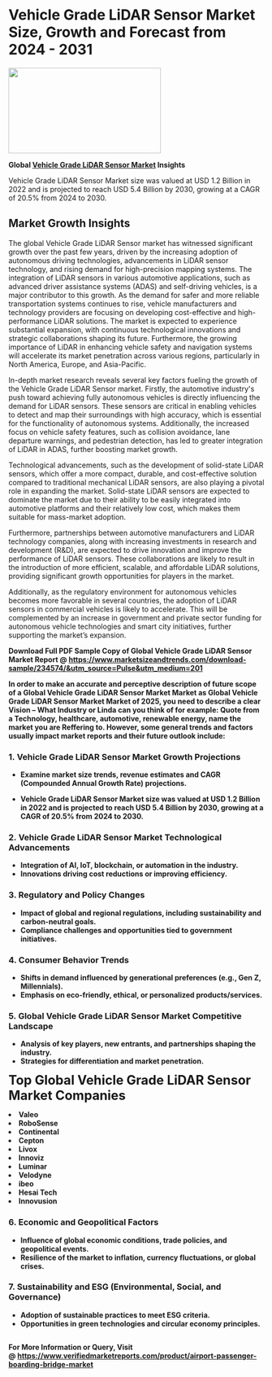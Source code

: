 <H1>Vehicle Grade LiDAR Sensor Market Size, Growth and Forecast from 2024 - 2031</H1><img class="aligncenter size-medium wp-image-584254" src="https://thirdeyenews.in/wp-content/uploads/2024/09/Global-Market-Research-300x168.jpeg" alt="" width="300" height="168" /><p><strong>Global&nbsp;<a href="https://www.marketsizeandtrends.com/download-sample/234574/&amp;utm_source=Pulse&amp;utm_medium=201">Vehicle Grade LiDAR Sensor Market</a> Insights</strong></p><p>Vehicle Grade LiDAR Sensor Market size was valued at USD 1.2 Billion in 2022 and is projected to reach USD 5.4 Billion by 2030, growing at a CAGR of 20.5% from 2024 to 2030.</p><p><h2>Market Growth Insights</h2> <p>The global Vehicle Grade LiDAR Sensor market has witnessed significant growth over the past few years, driven by the increasing adoption of autonomous driving technologies, advancements in LiDAR sensor technology, and rising demand for high-precision mapping systems. The integration of LiDAR sensors in various automotive applications, such as advanced driver assistance systems (ADAS) and self-driving vehicles, is a major contributor to this growth. As the demand for safer and more reliable transportation systems continues to rise, vehicle manufacturers and technology providers are focusing on developing cost-effective and high-performance LiDAR solutions. The market is expected to experience substantial expansion, with continuous technological innovations and strategic collaborations shaping its future. Furthermore, the growing importance of LiDAR in enhancing vehicle safety and navigation systems will accelerate its market penetration across various regions, particularly in North America, Europe, and Asia-Pacific.</p> <p><strong></strong></p> <p>In-depth market research reveals several key factors fueling the growth of the Vehicle Grade LiDAR Sensor market. Firstly, the automotive industry's push toward achieving fully autonomous vehicles is directly influencing the demand for LiDAR sensors. These sensors are critical in enabling vehicles to detect and map their surroundings with high accuracy, which is essential for the functionality of autonomous systems. Additionally, the increased focus on vehicle safety features, such as collision avoidance, lane departure warnings, and pedestrian detection, has led to greater integration of LiDAR in ADAS, further boosting market growth.</p> <p>Technological advancements, such as the development of solid-state LiDAR sensors, which offer a more compact, durable, and cost-effective solution compared to traditional mechanical LiDAR sensors, are also playing a pivotal role in expanding the market. Solid-state LiDAR sensors are expected to dominate the market due to their ability to be easily integrated into automotive platforms and their relatively low cost, which makes them suitable for mass-market adoption.</p> <p>Furthermore, partnerships between automotive manufacturers and LiDAR technology companies, along with increasing investments in research and development (R&D), are expected to drive innovation and improve the performance of LiDAR sensors. These collaborations are likely to result in the introduction of more efficient, scalable, and affordable LiDAR solutions, providing significant growth opportunities for players in the market.</p> <p>Additionally, as the regulatory environment for autonomous vehicles becomes more favorable in several countries, the adoption of LiDAR sensors in commercial vehicles is likely to accelerate. This will be complemented by an increase in government and private sector funding for autonomous vehicle technologies and smart city initiatives, further supporting the market’s expansion.</p> <p><strong></p><p><span class=""><strong>Download Full PDF Sample Copy of Global Vehicle Grade LiDAR Sensor Market Report</strong> @ <a href="https://www.marketsizeandtrends.com/download-sample/234574/&amp;utm_source=Pulse&amp;utm_medium=201" target="_blank">https://www.marketsizeandtrends.com/download-sample/234574/&amp;utm_source=Pulse&amp;utm_medium=201</a></span></p><p>In order to make an accurate and perceptive description of future scope of a Global&nbsp;Vehicle Grade LiDAR Sensor Market Market as Global&nbsp;Vehicle Grade LiDAR Sensor Market Market of 2025, you need to describe a clear Vision &ndash; What Industry or Linda can you think of for example: Quote from a Technology, healthcare, automotive, renewable energy, name the market you are Reffering to. However, some general trends and factors usually impact market reports and their future outlook include:</p><h3>1.&nbsp;<strong>Vehicle Grade LiDAR Sensor Market Growth Projections</strong></h3><ul><li>Examine market size trends, revenue estimates and CAGR (Compounded Annual Growth Rate) projections.</li><li><p>Vehicle Grade LiDAR Sensor Market size was valued at USD 1.2 Billion in 2022 and is projected to reach USD 5.4 Billion by 2030, growing at a CAGR of 20.5% from 2024 to 2030.</p></li></ul><h3>2.&nbsp;<strong>Vehicle Grade LiDAR Sensor Market Technological Advancements</strong></h3><ul><li>Integration of AI, IoT, blockchain, or automation in the industry.</li><li>Innovations driving cost reductions or improving efficiency.</li></ul><h3>3.&nbsp;<strong>Regulatory and Policy Changes</strong></h3><ul><li>Impact of global and regional regulations, including sustainability and carbon-neutral goals.</li><li>Compliance challenges and opportunities tied to government initiatives.</li></ul><h3>4.&nbsp;<strong>Consumer Behavior Trends</strong></h3><ul><li>Shifts in demand influenced by generational preferences (e.g., Gen Z, Millennials).</li><li>Emphasis on eco-friendly, ethical, or personalized products/services.</li></ul><h3>5.&nbsp;<strong>Global Vehicle Grade LiDAR Sensor Market Competitive Landscape</strong></h3><ul><li>Analysis of key players, new entrants, and partnerships shaping the industry.</li><li>Strategies for differentiation and market penetration.</li></ul><p data-pm-slice="1 1 []"><span style="color: inherit; font-family: inherit; font-size: 25px;">Top Global Vehicle Grade LiDAR Sensor Market Companies</span></p><div class="" data-test-id=""><p><li>Valeo</li><li> RoboSense</li><li> Continental</li><li> Cepton</li><li> Livox</li><li> Innoviz</li><li> Luminar</li><li> Velodyne</li><li> ibeo</li><li> Hesai Tech</li><li> Innovusion</li></p></div><h3>6.&nbsp;<strong>Economic and Geopolitical Factors</strong></h3><ul><li>Influence of global economic conditions, trade policies, and geopolitical events.</li><li>Resilience of the market to inflation, currency fluctuations, or global crises.</li></ul><h3>7.&nbsp;<strong>Sustainability and ESG (Environmental, Social, and Governance)</strong></h3><ul><li>Adoption of sustainable practices to meet ESG criteria.</li><li>Opportunities in green technologies and circular economy principles.</li></ul><h2><strong style="font-size: 14px;">For More Information or Query, Visit @&nbsp;</strong><a style="background-color: #ffffff; font-size: 14px;" href="https://www.marketsizeandtrends.com/report/vehicle-grade-lidar-sensor-market/" target="_blank">https://www.verifiedmarketreports.com/product/airport-passenger-boarding-bridge-market</a></h2>
